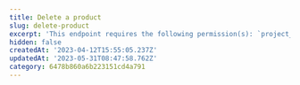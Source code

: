 ```yaml
---
title: Delete a product
slug: delete-product
excerpt: 'This endpoint requires the following permission(s): `project_configuration:products:read_write`.'
hidden: false
createdAt: '2023-04-12T15:55:05.237Z'
updatedAt: '2023-05-31T08:47:58.762Z'
category: 6478b860a6b223151cd4a791
---
```

